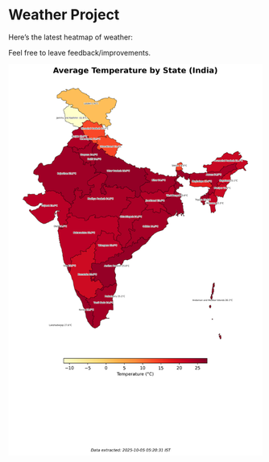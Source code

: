# Weather Project

Here’s the latest heatmap of weather:

Feel free to leave feedback/improvements.

![India Heatmap](docs/assets/india_heatmap.png?v=E1B2C9)
